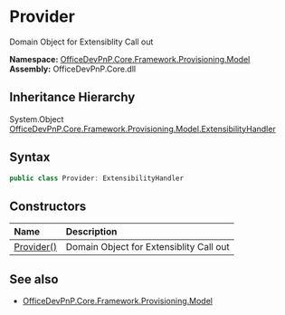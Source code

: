 # Provider
Domain Object for Extensiblity Call out  

**Namespace:** [OfficeDevPnP.Core.Framework.Provisioning.Model](OfficeDevPnP.Core.Framework.Provisioning.Model.md)  
**Assembly:** OfficeDevPnP.Core.dll  
## Inheritance Hierarchy
System.Object  
    [OfficeDevPnP.Core.Framework.Provisioning.Model.ExtensibilityHandler](OfficeDevPnP.Core.Framework.Provisioning.Model.ExtensibilityHandler.md)
## Syntax
```C#
public class Provider: ExtensibilityHandler
```
## Constructors
|**Name**|**Description**|
|:-----|:-----|
| [Provider()](OfficeDevPnP.Core.Framework.Provisioning.Model.Provider.ctor1.md) |  Domain Object for Extensiblity Call out 
## See also
- [OfficeDevPnP.Core.Framework.Provisioning.Model](OfficeDevPnP.Core.Framework.Provisioning.Model.md)
